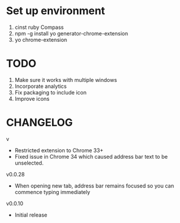 # Set up environment

1. cinst ruby Compass
2. npm -g install yo generator-chrome-extension
3. yo chrome-extension

# TODO
1. Make sure it works with multiple windows
2. Incorporate analytics
3. Fix packaging to include icon
4. Improve icons


# CHANGELOG

v
* Restricted extension to Chrome 33+
* Fixed issue in Chrome 34 which caused address bar text to be unselected.

v0.0.28
* When opening new tab, address bar remains focused so you can commence typing immediately

v0.0.10
* Initial release